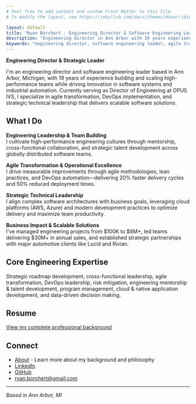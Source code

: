 ```yaml
---
# Feel free to add content and custom Front Matter to this file.
# To modify the layout, see https://jekyllrb.com/docs/themes/#overriding-theme-defaults

layout: default
title: "Ryan Borchert - Engineering Director & Software Engineering Leader"
description: "Engineering director in Ann Arbor with 19 years experience building high-performance teams, driving agile transformation, and delivering scalable software solutions in SaaS and automotive."
keywords: "engineering director, software engineering leader, agile transformation, DevOps, team leadership, Ann Arbor"
---
```


**Engineering Director & Strategic Leader**

I'm an engineering director and software engineering leader based in Ann Arbor, Michigan, with 19 years of experience building and scaling high-performance teams while driving innovation in software systems and industrial automation. Currently serving as Director of Engineering at OPUS IVS, I specialize in agile transformation, DevOps implementation, and strategic technical leadership that delivers scalable software solutions.

## What I Do

**Engineering Leadership & Team Building**  
I cultivate high-performance engineering cultures through mentorship, cross-functional collaboration, and strategic talent development across globally distributed software teams.

**Agile Transformation & Operational Excellence**  
I drive measurable improvements through agile methodologies, lean practices, and DevOps automation—delivering 20% faster delivery cycles and 50% reduced deployment times.

**Strategic Technical Leadership**  
I align complex software architectures with business goals, leveraging cloud platforms (AWS, Azure) and modern development practices to optimize delivery and maximize team productivity.

**Business Impact & Scalable Solutions**  
I've managed engineering projects from $100K to $8M+, led teams delivering $30M+ in annual sales, and established strategic partnerships with major automotive clients like Lucid and Rivian.

## Core Engineering Expertise

Strategic roadmap development, cross-functional leadership, agile transformation, DevOps leadership, risk mitigation, engineering mentorship & talent development, program management, cloud & native application development, and data-driven decision making.

## Resume

[View my complete professional background](/resume/ryan-f-borchert-resume.pdf)

## Connect

- [About](/about/) - Learn more about my background and philosophy
- [LinkedIn](https://linkedin.com/in/ryanborchert)
- [GitHub](https://github.com/ryanborchert)
- [ryan.borchert@gmail.com](mailto:ryan.borchert@gmail.com)

---

*Based in Ann Arbor, MI*

<!-- Hidden bio for SEO -->
<p style="display:none;">
Ryan Borchert is a Director of Engineering with 19 years of experience leading high-performing software teams in SaaS and automotive. He specializes in scalable systems, agile transformation, DevOps practices, and building motivated engineering teams that deliver measurable business results.
</p>
